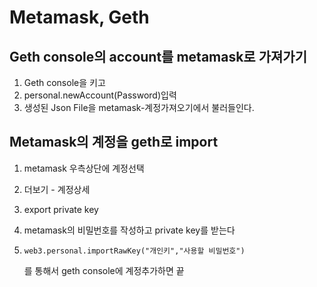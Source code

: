 # Metamask, Geth

## Geth console의 account를 metamask로 가져가기

1. Geth console을 키고
2. personal.newAccount(Password)입력
3. 생성된 Json File을 metamask-계정가져오기에서 불러들인다.



## Metamask의 계정을 geth로 import

1. metamask 우측상단에 계정선택

2. 더보기 - 계정상세

3. export private key

4. metamask의 비밀번호를 작성하고 private key를 받는다

5. ```
   web3.personal.importRawKey("개인키","사용할 비밀번호")
   ```

   를 통해서 geth console에 계정추가하면 끝

